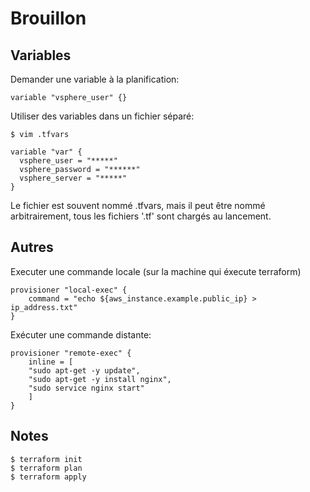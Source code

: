 # Brouillon

## Variables

Demander une variable à la planification:

    variable "vsphere_user" {}
    
Utiliser des variables dans un fichier séparé:

    $ vim .tfvars
    
    variable "var" {
      vsphere_user = "*****"
      vsphere_password = "******"
      vsphere_server = "*****"
    }

Le fichier est souvent nommé .tfvars, mais il peut être nommé arbitrairement, tous les fichiers '.tf' sont 
chargés au lancement.

## Autres

Executer une commande locale (sur la machine qui éxecute terraform)

    provisioner "local-exec" {
        command = "echo ${aws_instance.example.public_ip} > ip_address.txt"
    }
    
Exécuter une commande distante:

    provisioner "remote-exec" {
        inline = [
        "sudo apt-get -y update",
        "sudo apt-get -y install nginx",
        "sudo service nginx start"
        ]
    }
    
## Notes

    $ terraform init    
    $ terraform plan    
    $ terraform apply    